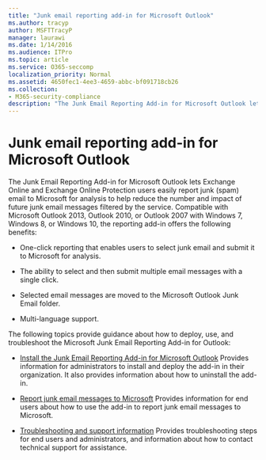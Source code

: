 ```yaml
---
title: "Junk email reporting add-in for Microsoft Outlook"
ms.author: tracyp
author: MSFTTracyP
manager: laurawi
ms.date: 1/14/2016
ms.audience: ITPro
ms.topic: article
ms.service: O365-seccomp
localization_priority: Normal
ms.assetid: 4650fec1-4ee3-4659-abbc-bf091718cb26
ms.collection:
- M365-security-compliance
description: "The Junk Email Reporting Add-in for Microsoft Outlook lets Exchange Online and Exchange Online Protection users easily report junk (spam) email to Microsoft for analysis to help reduce the number and impact of future junk email messages filtered by the service. Compatible with Microsoft Outlook 2013, Outlook 2010, or Outlook 2007 with Windows 7, Windows 8, or Windows 10, the reporting add-in offers the following benefits:"
---
```


# Junk email reporting add-in for Microsoft Outlook

The Junk Email Reporting Add-in for Microsoft Outlook lets Exchange Online and Exchange Online Protection users easily report junk (spam) email to Microsoft for analysis to help reduce the number and impact of future junk email messages filtered by the service. Compatible with Microsoft Outlook 2013, Outlook 2010, or Outlook 2007 with Windows 7, Windows 8, or Windows 10, the reporting add-in offers the following benefits:
  
- One-click reporting that enables users to select junk email and submit it to Microsoft for analysis.
    
- The ability to select and then submit multiple email messages with a single click.
    
- Selected email messages are moved to the Microsoft Outlook Junk Email folder.
    
- Multi-language support.
    
The following topics provide guidance about how to deploy, use, and troubleshoot the Microsoft Junk Email Reporting Add-in for Outlook:
  
- [Install the Junk Email Reporting Add-in for Microsoft Outlook](install-the-junk-email-reporting-add-in-for-microsoft-outlook.md) Provides information for administrators to install and deploy the add-in in their organization. It also provides information about how to uninstall the add-in. 
    
- [Report junk email messages to Microsoft](report-junk-email-messages-to-microsoft.md) Provides information for end users about how to use the add-in to report junk email messages to Microsoft. 
    
- [Troubleshooting and support information](troubleshooting-and-support-information.md) Provides troubleshooting steps for end users and administrators, and information about how to contact technical support for assistance. 
    

